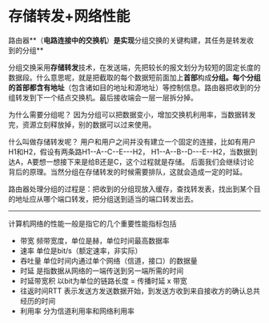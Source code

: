 # 存储转发+网络性能

路由器**（**电路连接中的交换机**）**是实现**分组交换的关键构建，其任务是转发收到的分组**

分组交换采用**存储转发**技术，在发送端，先把较长的报文划分为较短的固定长度的数据段。什么意思呢，就是把截取的每个数据短前面加上**首部**构成**分组。**每个分组的首部都含有**地址**（包含诸如目的地址和源地址）等控制信息。路由器把收到的分组转发到下一个结点交换机。最后接收端会一层一层拆分掉。

为什么需要分组呢？ 因为分组可以把数据变小，增加交换机利用率，当数据转发完，资源立刻释放掉，别的数据可以过来使用。

什么叫做存储转发呢？ 用户和用户之间并没有建立一个固定的连接，比如有用户H1和H2，假设有两条路H1--A--C--E---H2， H1--A--B--D---E--H2，当数据到达A，A要想一想接下来是给B还是C，这个过程就是存储。 后面我们会继续讨论背后的原理。当然分组在存储转发的时候需要排队，这就会造成一定的时延。

路由器处理分组的过程是：把收到的分组现放入缓存，查找转发表，找出到某个目的地址应从哪个端口转发，把分组送到适当的端口转发出去。

-------------------------------------------------------------------------------

计算机网络的性能一般是指它的几个重要性能指标包括

* 带宽                   频带宽度，单位是赫，单位时间最高数据率
* 速率                   单位是bit/s（额定速率，非实际）
* 吞吐量               单位时间内通过单个网络（信道，接口）的数据量
* 时延                   是指数据从网络的一端传送到另一端所需的时间
* 时延带宽积       以bit为单位的链路长度 = 传播时延 x 带宽
* 往返时间RTT    表示发送方发送数据开始，到发送方收到来自接收方的确认总共经历的时间
* 利用率                分为信道利用率和网络利用率







